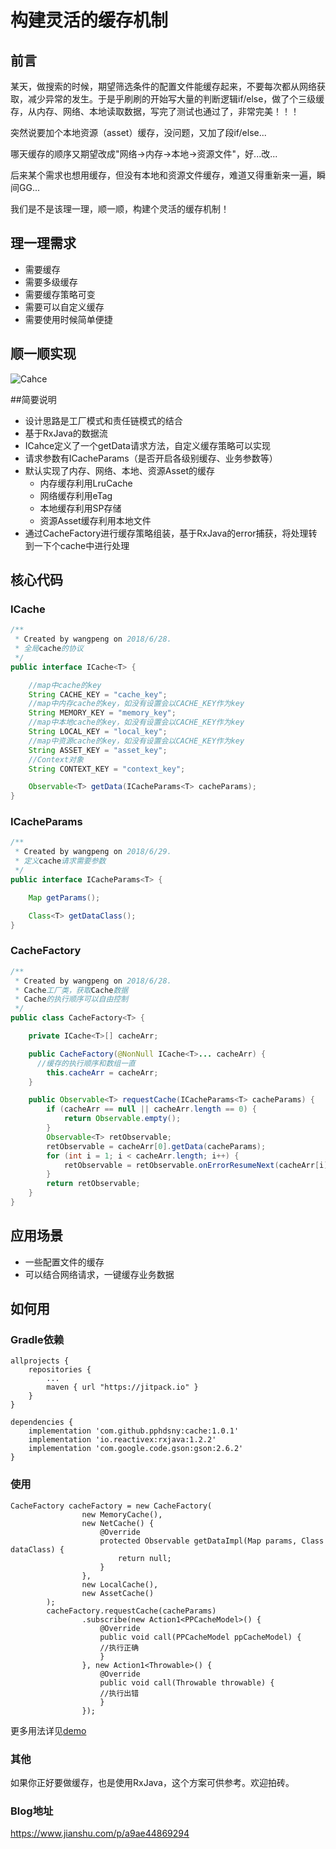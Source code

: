 # 构建灵活的缓存机制

## 前言

某天，做搜索的时候，期望筛选条件的配置文件能缓存起来，不要每次都从网络获取，减少异常的发生。于是乎刷刷的开始写大量的判断逻辑if/else，做了个三级缓存，从内存、网络、本地读取数据，写完了测试也通过了，非常完美！！！

突然说要加个本地资源（asset）缓存，没问题，又加了段if/else...

哪天缓存的顺序又期望改成"网络->内存->本地->资源文件"，好...改...

后来某个需求也想用缓存，但没有本地和资源文件缓存，难道又得重新来一遍，瞬间GG...

我们是不是该理一理，顺一顺，构建个灵活的缓存机制！

## 理一理需求

-   需要缓存
-   需要多级缓存
-   需要缓存策略可变
-   需要可以自定义缓存
-   需要使用时候简单便捷

## 顺一顺实现

![Cahce](https://upload-images.jianshu.io/upload_images/2014593-be408e81987c0db1.png?imageMogr2/auto-orient/strip%7CimageView2/2/w/700)

##简要说明

-   设计思路是工厂模式和责任链模式的结合
-   基于RxJava的数据流
-   ICahce定义了一个getData请求方法，自定义缓存策略可以实现
-   请求参数有ICacheParams（是否开启各级别缓存、业务参数等）
-   默认实现了内存、网络、本地、资源Asset的缓存
    -   内存缓存利用LruCache
    -   网络缓存利用eTag
    -   本地缓存利用SP存储
    -   资源Asset缓存利用本地文件
-   通过CacheFactory进行缓存策略组装，基于RxJava的error捕获，将处理转到一下个cache中进行处理

## 核心代码

### ICache

```java
/**
 * Created by wangpeng on 2018/6/28.
 * 全局cache的协议
 */
public interface ICache<T> {

    //map中cache的key
    String CACHE_KEY = "cache_key";
    //map中内存cache的key，如没有设置会以CACHE_KEY作为key
    String MEMORY_KEY = "memory_key";
    //map中本地cache的key，如没有设置会以CACHE_KEY作为key
    String LOCAL_KEY = "local_key";
    //map中资源cache的key，如没有设置会以CACHE_KEY作为key
    String ASSET_KEY = "asset_key";
    //Context对象
    String CONTEXT_KEY = "context_key";

    Observable<T> getData(ICacheParams<T> cacheParams);
}
```

### ICacheParams

```java
/**
 * Created by wangpeng on 2018/6/29.
 * 定义cache请求需要参数
 */
public interface ICacheParams<T> {

    Map getParams();

    Class<T> getDataClass();
}
```

### CacheFactory

```java
/**
 * Created by wangpeng on 2018/6/28.
 * Cache工厂类，获取Cache数据
 * Cache的执行顺序可以自由控制
 */
public class CacheFactory<T> {

    private ICache<T>[] cacheArr;

    public CacheFactory(@NonNull ICache<T>... cacheArr) {
      //缓存的执行顺序和数组一直
        this.cacheArr = cacheArr;
    }

    public Observable<T> requestCache(ICacheParams<T> cacheParams) {
        if (cacheArr == null || cacheArr.length == 0) {
            return Observable.empty();
        }
        Observable<T> retObservable;
        retObservable = cacheArr[0].getData(cacheParams);
        for (int i = 1; i < cacheArr.length; i++) {
            retObservable = retObservable.onErrorResumeNext(cacheArr[i].getData(cacheParams));
        }
        return retObservable;
    }
}
```

## 应用场景

-   一些配置文件的缓存
-   可以结合网络请求，一键缓存业务数据

## 如何用

### Gradle依赖

```
allprojects {
    repositories {
        ...
        maven { url "https://jitpack.io" }
    }
}

dependencies {
    implementation 'com.github.pphdsny:cache:1.0.1'
    implementation 'io.reactivex:rxjava:1.2.2'
    implementation 'com.google.code.gson:gson:2.6.2'
}
```

### 使用

```
CacheFactory cacheFactory = new CacheFactory(
                new MemoryCache(),
                new NetCache() {
                    @Override
                    protected Observable getDataImpl(Map params, Class dataClass) {
                        return null;
                    }
                },
                new LocalCache(),
                new AssetCache()
        );
        cacheFactory.requestCache(cacheParams)
                .subscribe(new Action1<PPCacheModel>() {
                    @Override
                    public void call(PPCacheModel ppCacheModel) {
                    //执行正确
                    }
                }, new Action1<Throwable>() {
                    @Override
                    public void call(Throwable throwable) {
                    //执行出错
                    }
                });
```

更多用法详见[demo](https://github.com/pphdsny/cache/tree/master/app)

### 其他

如果你正好要做缓存，也是使用RxJava，这个方案可供参考。欢迎拍砖。

### Blog地址

https://www.jianshu.com/p/a9ae44869294